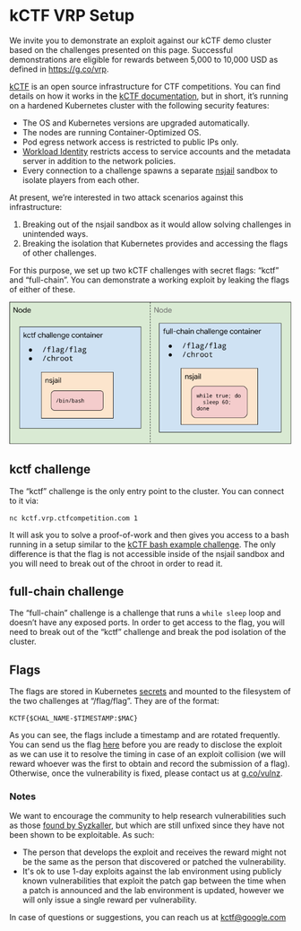# kCTF VRP Setup

We invite you to demonstrate an exploit against our kCTF demo cluster based on the challenges presented on this page. Successful demonstrations are eligible for rewards between 5,000 to 10,000 USD as defined in https://g.co/vrp.

[kCTF](https://github.com/google/kctf) is an open source infrastructure for CTF competitions. You can find details on how it works in the [kCTF documentation](https://google.github.io/kctf/introduction.html), but in short, it’s running on a hardened Kubernetes cluster with the following security features:

*   The OS and Kubernetes versions are upgraded automatically.
*   The nodes are running Container-Optimized OS.
*   Pod egress network access is restricted to public IPs only.
*   [Workload Identity](https://cloud.google.com/blog/products/containers-kubernetes/introducing-workload-identity-better-authentication-for-your-gke-applications) restricts access to service accounts and the metadata server in addition to the network policies.
*   Every connection to a challenge spawns a separate [nsjail](https://github.com/google/nsjail) sandbox to isolate players from each other.

At present, we’re interested in two attack scenarios against this infrastructure:

1. Breaking out of the nsjail sandbox as it would allow solving challenges in unintended ways.
2. Breaking the isolation that Kubernetes provides and accessing the flags of other challenges.

For this purpose, we set up two kCTF challenges with secret flags: “kctf” and “full-chain”. You can demonstrate a working exploit by leaking the flags of either of these.

![drawing showing the location of the flags](./images/flag-locations.png)


## kctf challenge

The “kctf” challenge is the only entry point to the cluster. You can connect to it via:


```
nc kctf.vrp.ctfcompetition.com 1
```


It will ask you to solve a proof-of-work and then gives you access to a bash running in a setup similar to the [kCTF bash example challenge](https://github.com/google/kctf/tree/master/samples/bash). The only difference is that the flag is not accessible inside of the nsjail sandbox and you will need to break out of the chroot in order to read it.


## full-chain challenge

The “full-chain” challenge is a challenge that runs a `while sleep` loop and doesn’t have any exposed ports. In order to get access to the flag, you will need to break out of the “kctf” challenge and break the pod isolation of the cluster.


## Flags

The flags are stored in Kubernetes [secrets](https://kubernetes.io/docs/concepts/configuration/secret/) and mounted to the filesystem of the two challenges at “/flag/flag”. They are of the format:


```
KCTF{$CHAL_NAME-$TIMESTAMP:$MAC}
```


As you can see, the flags include a timestamp and are rotated frequently. You can send us the flag [here](https://docs.google.com/forms/d/e/1FAIpQLSeQf6aWmIIjtG4sbEKfgOBK0KL3zzeHCrsgA1EcPr-xsFAk7w/viewform) before you are ready to disclose the exploit as we can use it to resolve the timing in case of an exploit collision (we will reward whoever was the first to obtain and record the submission of a flag). Otherwise, once the vulnerability is fixed, please contact us at [g.co/vulnz](g.co/vulnz).


### Notes

We want to encourage the community to help research vulnerabilities such as those [found by Syzkaller](https://syzkaller.appspot.com/upstream#open), but which are still unfixed since they have not been shown to be exploitable. As such:



*   The person that develops the exploit and receives the reward might not be the same as the person that discovered or patched the vulnerability.
*   It's ok to use 1-day exploits against the lab environment using publicly known vulnerabilities that exploit the patch gap between the time when a patch is announced and the lab environment is updated, however we will only issue a single reward per vulnerability.


In case of questions or suggestions, you can reach us at kctf@google.com
